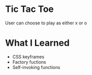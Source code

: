 # Tic Tac Toe

User can choose to play as either x or o

# What I Learned

* CSS keyframes
* Factory fuctions
* Self-invoking functions
